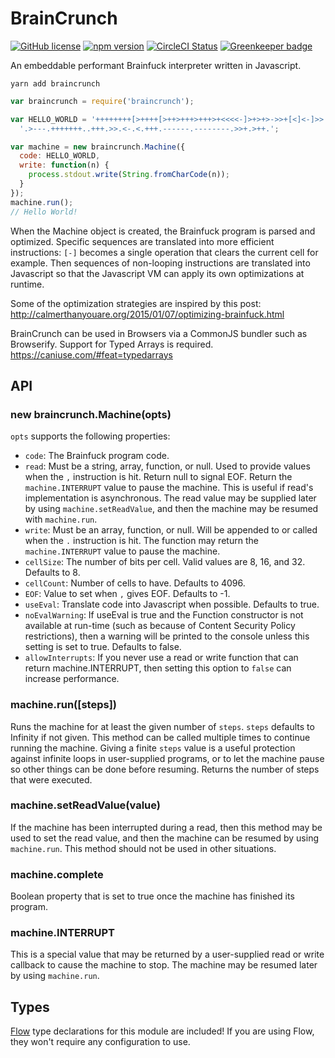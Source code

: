 # BrainCrunch

[![GitHub license](https://img.shields.io/badge/license-MIT-blue.svg)](https://github.com/Macil/braincrunch/blob/master/LICENSE.txt) [![npm version](https://img.shields.io/npm/v/braincrunch.svg?style=flat)](https://www.npmjs.com/package/braincrunch) [![CircleCI Status](https://circleci.com/gh/Macil/braincrunch.svg?style=shield)](https://circleci.com/gh/Macil/braincrunch) [![Greenkeeper badge](https://badges.greenkeeper.io/Macil/braincrunch.svg)](https://greenkeeper.io/)

An embeddable performant Brainfuck interpreter written in Javascript.

    yarn add braincrunch

```javascript
var braincrunch = require('braincrunch');

var HELLO_WORLD = '++++++++[>++++[>++>+++>+++>+<<<<-]>+>+>->>+[<]<-]>>' +
  '.>---.+++++++..+++.>>.<-.<.+++.------.--------.>>+.>++.';

var machine = new braincrunch.Machine({
  code: HELLO_WORLD,
  write: function(n) {
    process.stdout.write(String.fromCharCode(n));
  }
});
machine.run();
// Hello World!
```

When the Machine object is created, the Brainfuck program is parsed and
optimized. Specific sequences are translated into more efficient instructions:
`[-]` becomes a single operation that clears the current cell for example. Then
sequences of non-looping instructions are translated into Javascript so that
the Javascript VM can apply its own optimizations at runtime.

Some of the optimization strategies are inspired by this post:
http://calmerthanyouare.org/2015/01/07/optimizing-brainfuck.html

BrainCrunch can be used in Browsers via a CommonJS bundler such as Browserify.
Support for Typed Arrays is required. https://caniuse.com/#feat=typedarrays

## API

### new braincrunch.Machine(opts)

`opts` supports the following properties:

* `code`: The Brainfuck program code.
* `read`: Must be a string, array, function, or null. Used to provide values
  when the `,` instruction is hit. Return null to signal EOF. Return the
  `machine.INTERRUPT` value to pause the machine. This is useful if read's
  implementation is asynchronous. The read value may be supplied later by using
  `machine.setReadValue`, and then the machine may be resumed with
  `machine.run`.
* `write`: Must be an array, function, or null. Will be appended to or called
  when the `.` instruction is hit. The function may return the
  `machine.INTERRUPT` value to pause the machine.
* `cellSize`: The number of bits per cell. Valid values are 8, 16, and 32.
  Defaults to 8.
* `cellCount`: Number of cells to have. Defaults to 4096.
* `EOF`: Value to set when `,` gives EOF. Defaults to -1.
* `useEval`: Translate code into Javascript when possible. Defaults to true.
* `noEvalWarning`: If useEval is true and the Function constructor is not
  available at run-time (such as because of Content Security Policy
  restrictions), then a warning will be printed to the console unless this
  setting is set to true. Defaults to false.
* `allowInterrupts`: If you never use a read or write function that can
  return machine.INTERRUPT, then setting this option to `false` can increase
  performance.

### machine.run([steps])

Runs the machine for at least the given number of `steps`. `steps` defaults to
Infinity if not given.  This method can be called multiple times to continue
running the machine. Giving a finite `steps` value is a useful protection
against infinite loops in user-supplied programs, or to let the machine pause
so other things can be done before resuming. Returns the number of steps that
were executed.

### machine.setReadValue(value)

If the machine has been interrupted during a read, then this method may be
used to set the read value, and then the machine can be resumed by using
`machine.run`. This method should not be used in other situations.

### machine.complete

Boolean property that is set to true once the machine has finished its program.

### machine.INTERRUPT

This is a special value that may be returned by a user-supplied read or write
callback to cause the machine to stop. The machine may be resumed later by
using `machine.run`.

## Types

[Flow](https://flowtype.org/) type declarations for this module are included!
If you are using Flow, they won't require any configuration to use.
